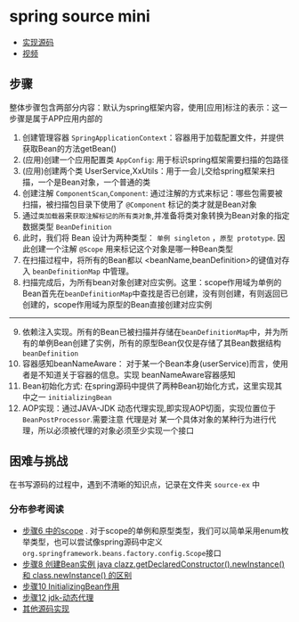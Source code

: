# spring source mini

- [实现源码]()
- [视频](https://www.bilibili.com/video/BV1r5411A7hZ)

## 步骤

整体步骤包含两部分内容：默认为spring框架内容，使用[应用]标注的表示：这一步骤是属于APP应用内部的

1. 创建管理容器 `SpringApplicationContext`：容器用于加载配置文件，并提供获取Bean的方法getBean()
2. (应用)创建一个应用配置类 `AppConfig`: 用于标识spring框架需要扫描的包路径
3. (应用)创建两个类 UserService,XxUtils：用于一会儿交给spring框架来扫描，一个是Bean对象，一个普通的类
4. 创建注解 `ComponentScan`,`Component`: 通过注解的方式来标记：哪些包需要被扫描，被扫描包目录下使用了 `@Component` 标记的类才就是Bean对象
5. 通过`类加载器`来`获取注解标记的所有类对象`,并准备将类对象转换为Bean对象的指定数据类型 `BeanDefinition`
6. 此时，我们将 Bean 设计为两种类型： `单例 singleton` ，`原型 prototype`. 因此创建一个注解 `@Scope` 用来标记这个对象是哪一种Bean类型
7. 在扫描过程中，将所有的Bean都以 <beanName,beanDefinition>的键值对存入 `beanDefinitionMap` 中管理。
8. 扫描完成后，为所有bean对象创建对应实例。这里：scope作用域为单例的Bean首先在`beanDefinitionMap`中查找是否已创建，没有则创建，有则返回已创建的，scope作用域为原型的Bean直接创建对应实例

---
9. 依赖注入实现。所有的Bean已被扫描并存储在`beanDefinitionMap`中，并为所有的单例Bean创建了实例，所有的原型Bean仅仅是存储了其Bean数据结构`beanDefinition`
10. 容器感知beanNameAware： 对于某一个Bean本身(userService)而言，使用者是不知道关于容器的信息。实现 beanNameAware容器感知
11. Bean初始化方式: 在spring源码中提供了两种Bean初始化方式，这里实现其中之一 `initializingBean`
12. AOP实现：通过JAVA-JDK 动态代理实现,即实现AOP切面，实现位置位于 `BeanPostProcessor`.需要注意 代理是对 某一个具体对象的某种行为进行代理，所以必须被代理的对象必须至少实现一个接口

## 困难与挑战

在书写源码的过程中，遇到不清晰的知识点，记录在文件夹 `source-ex` 中


### 分布参考阅读

- [步骤6 中的scope](https://waylau.com/custom-scope-in-spring/#:~:text=%E5%A4%A7%E5%AE%B6%E5%AF%B9%E4%BA%8E%20Spring%20%E7%9A%84%20scope%20%E5%BA%94%E8%AF%A5%E9%83%BD%E4%B8%8D%E4%BC%9A%E9%BB%98%E8%AE%A4%E3%80%82%20%E6%89%80%E8%B0%93%20scope%EF%BC%8C%E5%AD%97%E9%9D%A2%E7%90%86%E8%A7%A3%E5%B0%B1%E6%98%AF%E2%80%9C%E4%BD%9C%E7%94%A8%E5%9F%9F%E2%80%9D%E3%80%81%E2%80%9C%E8%8C%83%E5%9B%B4%E2%80%9D%EF%BC%8C%E5%A6%82%E6%9E%9C%E4%B8%80%E4%B8%AA%20bean,%E7%9A%84%20scope%20%E9%85%8D%E7%BD%AE%E4%B8%BA%20singleton%EF%BC%8C%E5%88%99%E4%BB%8E%E5%AE%B9%E5%99%A8%E4%B8%AD%E8%8E%B7%E5%8F%96%20bean%20%E8%BF%94%E5%9B%9E%E7%9A%84%E5%AF%B9%E8%B1%A1%E9%83%BD%E6%98%AF%E7%9B%B8%E5%90%8C%E7%9A%84%EF%BC%9B%E5%A6%82%E6%9E%9C%20scope%20%E9%85%8D%E7%BD%AE%E4%B8%BAprototype%EF%BC%8C%E5%88%99%E6%AF%8F%E6%AC%A1%E8%BF%94%E5%9B%9E%E7%9A%84%E5%AF%B9%E8%B1%A1%E9%83%BD%E4%B8%8D%E5%90%8C%E3%80%82)
  . 对于scope的单例和原型类型，我们可以简单采用enum枚举类型，也可以尝试像spring源码中定义 `org.springframework.beans.factory.config.Scope`接口
- [步骤8 创建Bean实例 java clazz.getDeclaredConstructor().newInstance() 和 class.newInstance() 的区别](https://blog.csdn.net/Adeluoo/article/details/124026775)
- [步骤10 InitializingBean作用](https://www.cnblogs.com/liaowenhui/p/16676819.html#:~:text=Initiali,%E9%83%BD%E4%BC%9A%E6%89%A7%E8%A1%8C%E8%AF%A5%E6%96%B9%E6%B3%95%E3%80%82)
- [步骤12 jdk-动态代理](https://zhuanlan.zhihu.com/p/347141071)
- [其他源码实现](https://github.com/mafei007even/Spring-impl/blob/06ab6fdf762c7506e65068d3fe18c0e09c539a79/src/com/mafei/spring/MaFeiApplicationContext.java#L153)